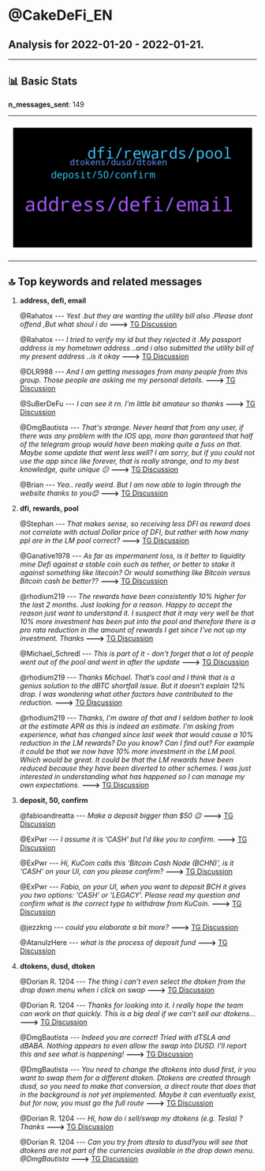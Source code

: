 # **@CakeDeFi_EN**
 ## Analysis for **2022-01-20** - **2022-01-21**.

---

## 📊 **Basic Stats**

**n_messages_sent**: 149

---
![wordcloud](CakeDeFi_EN_1Days_wordcloud.png)

---


## 🔝 **Top keywords and related messages**

1. **address, defi, email**

    @Rahatox --- *Yest .but they are wanting the utility bill also .Please dont offend ,But what shoul i do* **--->** [TG Discussion](https://t.me/CakeDeFi_EN/166940)

    @Rahatox --- *I tried to verify my id but they rejected it .My passport address is my hometown address ..and i also submitted the utility bill of my present address ..is it okay* **--->** [TG Discussion](https://t.me/CakeDeFi_EN/166933)

    @DLR988 --- *And I am getting messages from many people from this group.  Those people are asking me my personal details.* **--->** [TG Discussion](https://t.me/CakeDeFi_EN/166621)

    @SuBerDeFu --- *I can see it rn. I'm little bit amateur so thanks* **--->** [TG Discussion](https://t.me/CakeDeFi_EN/166659)

    @DmgBautista --- *That's strange. Never heard that from any user, if there was any problem with the IOS app, more than garanteed that half of the telegram group would have been making quite a fuss on that. Maybe some update that went less well? I am sorry, but if you could not use the app since like forever, that is really strange, and to my best knowledge, quite unique 😕* **--->** [TG Discussion](https://t.me/CakeDeFi_EN/166894)

    @Brian --- *Yea.. really weird. But I am now able to login through the website thanks to you😊* **--->** [TG Discussion](https://t.me/CakeDeFi_EN/166899)

2. **dfi, rewards, pool**

    @Stephan --- *That makes sense, so receiving less DFI as reward does not correlate with actual Dollar price of DFI, but rather with how many ppl are in the LM pool correct?* **--->** [TG Discussion](https://t.me/CakeDeFi_EN/166971)

    @Ganative1978 --- *As far as impermanent loss, is it better to liquidity mine Defi against a stable coin such as tether, or better to stake it against something like litecoin? Or would something like Bitcoin versus Bitcoin cash be better??* **--->** [TG Discussion](https://t.me/CakeDeFi_EN/166759)

    @rhodium219 --- *The rewards have been consistently 10% higher for the last 2 months. Just looking for a reason. Happy to accept the reason just want to understand it. I suspect that it may very well be that 10% more investment has been put into the pool and therefore there is a pro rata reduction in the amount of rewards I get since I’ve not up my investment. Thanks* **--->** [TG Discussion](https://t.me/CakeDeFi_EN/167016)

    @Michael_Schredl --- *This is part of it - don't forget that a lot of people went out of the pool and went in after the update* **--->** [TG Discussion](https://t.me/CakeDeFi_EN/167015)

    @rhodium219 --- *Thanks Michael. That’s cool and I think that is a genius solution to the dBTC shortfall issue. But it doesn’t explain 12% drop. I was wondering what other factors have contributed to the reduction.* **--->** [TG Discussion](https://t.me/CakeDeFi_EN/167014)

    @rhodium219 --- *Thanks, I'm aware of that and I seldom bother to look at the estimate APR as this is indeed an estimate. I'm asking from experience, what has changed since last week that would cause a 10% reduction in the LM rewards? Do you know? Can I find out? For example it could be that we now have 10% more investment in the LM pool. Which would be great. It could be that the LM rewards have been reduced because they have been diverted to other schemes. I was just interested in understanding what has happened so I can manage my own expectations.* **--->** [TG Discussion](https://t.me/CakeDeFi_EN/167002)

3. **deposit, 50, confirm**

    @fabioandreatta --- *Make a deposit bigger than $50 😉* **--->** [TG Discussion](https://t.me/CakeDeFi_EN/166512)

    @ExPwr --- *I assume it is 'CASH' but I'd like you to confirm.* **--->** [TG Discussion](https://t.me/CakeDeFi_EN/166498)

    @ExPwr --- *Hi, KuCoin calls this 'Bitcoin Cash Node (BCHN)', is it 'CASH' on your UI, can you please confirm?* **--->** [TG Discussion](https://t.me/CakeDeFi_EN/166494)

    @ExPwr --- *Fabio, on your UI, when you want to deposit BCH it gives you two options: 'CASH' or 'LEGACY'. Please read my question and confirm what is the correct type to withdraw from KuCoin.* **--->** [TG Discussion](https://t.me/CakeDeFi_EN/166497)

    @jezzkng --- *could you elaborate a bit more?* **--->** [TG Discussion](https://t.me/CakeDeFi_EN/166615)

    @AtanuIzHere --- *what is the process of deposit fund* **--->** [TG Discussion](https://t.me/CakeDeFi_EN/166529)

4. **dtokens, dusd, dtoken**

    @Dorian R. 1204 --- *The thing i can’t even select the dtoken from the drop down menu when i click on swap* **--->** [TG Discussion](https://t.me/CakeDeFi_EN/166832)

    @Dorian R. 1204 --- *Thanks for looking into it. I really hope the team can work on that quickly. This is a big deal if we can’t sell our dtokens...* **--->** [TG Discussion](https://t.me/CakeDeFi_EN/166857)

    @DmgBautista --- *Indeed you are correct! Tried with dTSLA and dBABA. Nothing appears to even allow the swap into DUSD. I'll report this and see what is happening!* **--->** [TG Discussion](https://t.me/CakeDeFi_EN/166855)

    @DmgBautista --- *You need to change the dtokens into dusd first, ir you want to swap them for a different dtoken. Dtokens are created through dusd, so you need to make that conversion, a direct route that does that in the background is not yet implemented. Maybe it can eventually exist, but for now, you must go the full route* **--->** [TG Discussion](https://t.me/CakeDeFi_EN/166830)

    @Dorian R. 1204 --- *Hi, how do i sell/swap my dtokens (e.g. Tesla) ? Thanks* **--->** [TG Discussion](https://t.me/CakeDeFi_EN/166826)

    @Dorian R. 1204 --- *Can you try from dtesla to dusd?you will see that dtokens are not part of the currencies available in the drop down menu. @DmgBautista* **--->** [TG Discussion](https://t.me/CakeDeFi_EN/166846)

